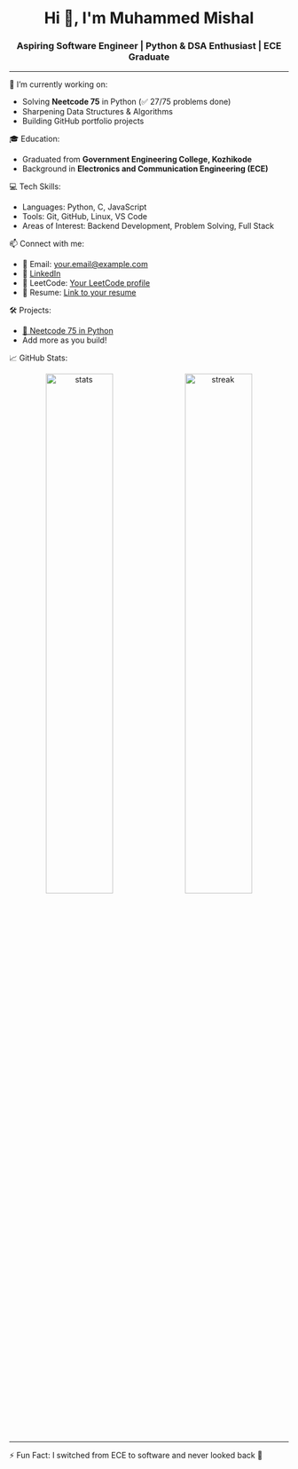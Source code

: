 <h1 align="center">Hi 👋, I'm Muhammed Mishal</h1>
<h3 align="center">Aspiring Software Engineer | Python & DSA Enthusiast | ECE Graduate</h3>

---

🌱 I’m currently working on:
- Solving **Neetcode 75** in Python (✅ 27/75 problems done)
- Sharpening Data Structures & Algorithms
- Building GitHub portfolio projects

🎓 Education:
- Graduated from **Government Engineering College, Kozhikode**
- Background in **Electronics and Communication Engineering (ECE)**

💻 Tech Skills:
- Languages: Python, C, JavaScript
- Tools: Git, GitHub, Linux, VS Code
- Areas of Interest: Backend Development, Problem Solving, Full Stack

📫 Connect with me:
- 📧 Email: your.email@example.com
- 🔗 [LinkedIn](https://www.linkedin.com/in/YOUR-LINKEDIN)
- 🧠 LeetCode: [Your LeetCode profile](https://leetcode.com/YOUR-ID/)
- 💼 Resume: [Link to your resume]()

🛠️ Projects:
- [🧠 Neetcode 75 in Python](https://github.com/mishalp789/neetcode-75-python)
- Add more as you build!

📈 GitHub Stats:
<p align="center">
  <img src="https://github-readme-stats.vercel.app/api?username=mishalp789&show_icons=true&theme=radical" alt="stats" width="49%"/>
  <img src="https://github-readme-streak-stats.herokuapp.com/?user=mishalp789&theme=radical" alt="streak" width="49%"/>
</p>

---

⚡ Fun Fact: I switched from ECE to software and never looked back 🚀
